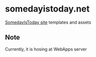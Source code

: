 # somedayistoday.net
[SomedayIsToday site](https://somedayistoday.net) templates and assets

## Note
Currently, it is hosing at WebApps server
